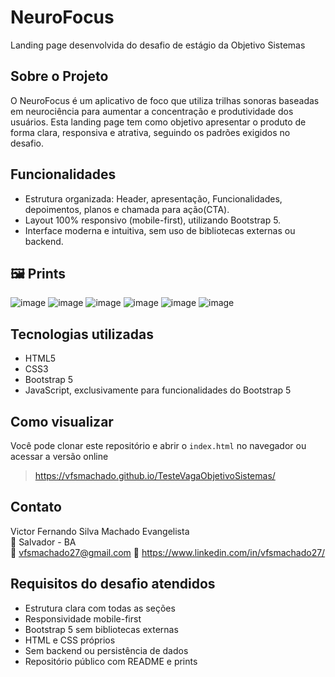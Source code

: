 # NeuroFocus 
Landing page desenvolvida do desafio de estágio da Objetivo Sistemas

## Sobre o Projeto

O NeuroFocus é um aplicativo de foco que utiliza trilhas sonoras baseadas em neurociência para aumentar a concentração e produtividade dos usuários. Esta landing page tem como objetivo apresentar o produto de forma clara, responsiva e atrativa, seguindo os padrões exigidos no desafio.

## Funcionalidades

- Estrutura organizada: Header, apresentação, Funcionalidades, depoimentos, planos e chamada para ação(CTA).
- Layout 100% responsivo (mobile-first), utilizando Bootstrap 5.
- Interface moderna e intuitiva, sem uso de bibliotecas externas ou backend.

## 🖼️ Prints
![image](https://github.com/user-attachments/assets/5dd6f79a-9933-4159-a3db-a417ac0b1c3b)
![image](https://github.com/user-attachments/assets/c46ac2ce-26f1-4c8d-b3dd-51f720498b70)
![image](https://github.com/user-attachments/assets/3c002d47-ed69-461e-a03b-11d8726cdec9)
![image](https://github.com/user-attachments/assets/fb470b1d-d37d-484c-bb7f-d991b180a7d5)
![image](https://github.com/user-attachments/assets/e23aa8a8-2b42-402a-b339-888962075596)
![image](https://github.com/user-attachments/assets/5d60eb0f-2f8b-4257-85a5-4bf80a644e54)


## Tecnologias utilizadas

- HTML5
- CSS3
- Bootstrap 5
- JavaScript, exclusivamente para funcionalidades do Bootstrap 5

## Como visualizar

Você pode clonar este repositório e abrir o `index.html` no navegador ou acessar a versão online 

> https://vfsmachado.github.io/TesteVagaObjetivoSistemas/

## Contato

Victor Fernando Silva Machado Evangelista  
📍 Salvador - BA  
📧 vfsmachado27@gmail.com
🔗 https://www.linkedin.com/in/vfsmachado27/



##  Requisitos do desafio atendidos

- Estrutura clara com todas as seções
- Responsividade mobile-first
- Bootstrap 5 sem bibliotecas externas
- HTML e CSS próprios
- Sem backend ou persistência de dados
- Repositório público com README e prints

